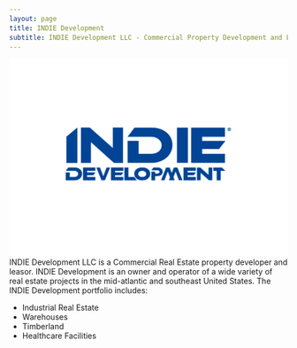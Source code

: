 ```yaml
---
layout: page
title: INDIE Development
subtitle: INDIE Development LLC - Commercial Property Development and Leasing
---
```

![INDIE Development Logo](img/indie_development_logo.png)
INDIE Development LLC is a Commercial Real Estate property developer and leasor. 
INDIE Development is an owner and operator of a wide variety of real estate projects in the mid-atlantic and southeast United States. The INDIE Development portfolio includes:
- Industrial Real Estate
- Warehouses
- Timberland
- Healthcare Facilities



